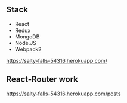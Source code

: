 ## Stack

- React
- Redux
- MongoDB
- Node.JS
- Webpack2

https://salty-falls-54316.herokuapp.com/

## React-Router work

https://salty-falls-54316.herokuapp.com/posts
